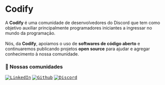 <h1>Codify</h1>

A <strong>Codify</strong> é uma comunidade de desenvolvedores do Discord que tem como objetivo auxiliar principalmente programadores iniciantes a ingressar no mundo da programação.<br/><br/>
Nós, da <strong>Codify</strong>, apoiamos o uso de <strong>softwares de código aberto</strong> e continuaremos publicando projetos <strong>open source</strong> para ajudar e agregar conhecimento à nossa comunidade.

<h3>🦄 Nossas comunidades</h3>

[<kbd>![LinkedIn](https://img.shields.io/badge/Linkedin-0077B5?style=for-the-badge&logo=linkedin&logoColor=white)</kbd>](https://www.linkedin.com/company/codify-community/)
[<kbd>![Github](https://img.shields.io/badge/GitHub-100000?style=for-the-badge&logo=github&logoColor=white)</kbd>](https://github.com/codify-community)
[<kbd>![Discord](https://img.shields.io/badge/Discord-5662F6?style=for-the-badge&logo=discord&logoColor=white)</kbd>](https://discord.com/invite/Hh6tUDy)
